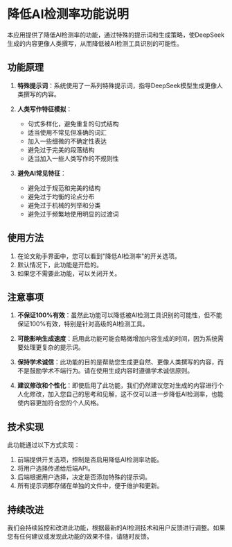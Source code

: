 # 降低AI检测率功能说明

本应用提供了降低AI检测率的功能，通过特殊的提示词和生成策略，使DeepSeek生成的内容更像人类撰写，从而降低被AI检测工具识别的可能性。

## 功能原理

1. **特殊提示词**：系统使用了一系列特殊提示词，指导DeepSeek模型生成更像人类撰写的内容。

2. **人类写作特征模拟**：
   - 句式多样化，避免重复的句式结构
   - 适当使用不常见但准确的词汇
   - 加入一些细微的不确定性表达
   - 避免过于完美的段落结构
   - 适当加入一些人类写作的不规则性

3. **避免AI常见特征**：
   - 避免过于规范和完美的结构
   - 避免过于均衡的论点分布
   - 避免过于机械的列举和分类
   - 避免过于频繁地使用明显的过渡词

## 使用方法

1. 在论文助手界面中，您可以看到"降低AI检测率"的开关选项。
2. 默认情况下，此功能是开启的。
3. 如果您不需要此功能，可以关闭开关。

## 注意事项

1. **不保证100%有效**：虽然此功能可以降低被AI检测工具识别的可能性，但不能保证100%有效，特别是针对高级的AI检测工具。

2. **可能影响生成速度**：启用此功能可能会略微增加内容生成的时间，因为系统需要处理更复杂的提示词。

3. **保持学术诚信**：此功能的目的是帮助您生成更自然、更像人类撰写的内容，而不是鼓励学术不端行为。请在使用生成内容时遵循学术诚信原则。

4. **建议修改和个性化**：即使启用了此功能，我们仍然建议您对生成的内容进行个人化修改，加入您自己的思考和见解，这不仅可以进一步降低AI检测率，也能使内容更加符合您的个人风格。

## 技术实现

此功能通过以下方式实现：

1. 前端提供开关选项，控制是否启用降低AI检测率功能。
2. 将用户选择传递给后端API。
3. 后端根据用户选择，决定是否添加特殊的提示词。
4. 所有提示词都存储在单独的文件中，便于维护和更新。

## 持续改进

我们会持续监控和改进此功能，根据最新的AI检测技术和用户反馈进行调整。如果您有任何建议或发现此功能的效果不佳，请随时反馈。
